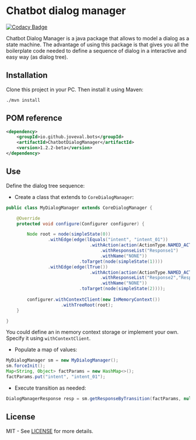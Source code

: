 # Chatbot dialog manager

[![Codacy Badge](https://api.codacy.com/project/badge/Grade/4d329240714643afad71b06c83d881d8)](https://app.codacy.com/app/joveval/bots-dialog-manager?utm_source=github.com&utm_medium=referral&utm_content=joveval/bots-dialog-manager&utm_campaign=Badge_Grade_Dashboard)

Chatbot Dialog Manager is a java package that allows to model a dialog as a state machine. The advantage of using this package is that gives you all the boilerplate code needed to define a sequence of dialog in a interactive and easy way (as dialog tree).

## Installation
Clone this project in your PC. Then install it using Maven:

``` batch
./mvn install
```
## POM reference

``` xml
<dependency>
	<groupId>io.github.joveval.bots</groupId>
	<artifactId>ChatbotDialogManager</artifactId>
	<version>1.2.2-beta</version>
</dependency>
```
## Use
Define the dialog tree sequence:

*   Create a class that extends to `CoreDialogManager`:

``` java
public class MyDialogManager extends CoreDialogManager {

	@Override
	protected void configure(Configurer configurer) {

		Node root = node(simpleState(0))
				.withEdge(edge(lEquals("intent", "intent_01"))
								.withAction(action(ActionType.NAMED_ACTION)
									.withResponseList("Response1")
									.withName("NONE"))
							.toTarget(node(simpleState(1))))
				.withEdge(edge(lTrue())
								.withAction(action(ActionType.NAMED_ACTION)
									.withResponseList("Response2","Response3")
									.withName("NONE"))
							.toTarget(node(simpleState(2))));
		
		configurer.withContextClient(new InMemoryContext())
				  	 .withTreeRoot(root);
	}

}
```
You could define an in memory context storage or implement your own. Specify it using `withContextClient`. 

*   Populate a map of values:

``` java
MyDialogManager sm = new MyDialogManager();
sm.forceInit();
Map<String, Object> factParams = new HashMap<>();
factParams.put("intent", "intent_01");
```
*   Execute transition as needed:

``` java
DialogManagerResponse resp = sm.getResponseByTransition(factParams, null);
```

## License
MIT - See [LICENSE](https://github.com/joveval/bots-dialog-manager/blob/master/LICENSE) for more details.
